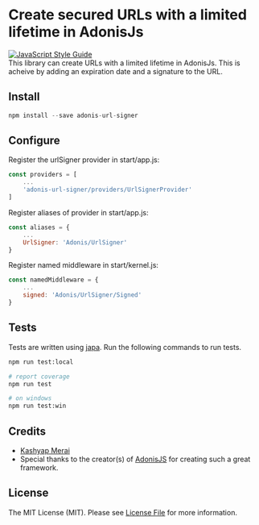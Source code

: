 # Create secured URLs with a limited lifetime in AdonisJs
[![JavaScript Style Guide](https://img.shields.io/badge/code_style-standard-brightgreen.svg)](https://standardjs.com)
<br/>
This library can create URLs with a limited lifetime in AdonisJs. This is acheive by adding an expiration date and a signature to the URL.

## Install
```js
npm install --save adonis-url-signer
```

## Configure
Register the urlSigner provider in start/app.js:
```js
const providers = [
    ...
    'adonis-url-signer/providers/UrlSignerProvider'
]
```
Register aliases of provider in start/app.js:
```js
const aliases = {
    ...
    UrlSigner: 'Adonis/UrlSigner'
}
```
Register named middleware in start/kernel.js:
```js
const namedMiddleware = {
    ...
    signed: 'Adonis/UrlSigner/Signed'
}
```

## Tests
Tests are written using [japa](http://github.com/thetutlage/japa). Run the following commands to run tests.
```bash
npm run test:local

# report coverage
npm run test

# on windows
npm run test:win
```


## Credits

- [Kashyap Merai](https://github.com/kamerk22)
- Special thanks to the creator(s) of [AdonisJS](http://adonisjs.com/) for creating such a great framework.

## License

The MIT License (MIT). Please see [License File](LICENSE.md) for more information.
